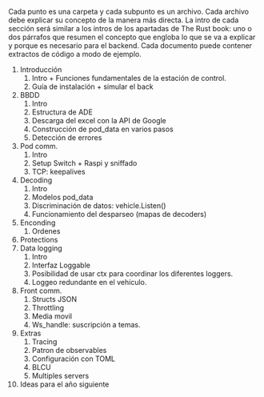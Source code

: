 Cada punto es una carpeta y cada subpunto es un archivo. Cada archivo debe explicar su concepto de la manera más directa.
La intro de cada sección será similar a los intros de los apartadas de The Rust book: uno o dos párrafos que resumen el concepto que engloba lo que se va a explicar y porque es necesario para el backend.
Cada documento puede contener extractos de código a modo de ejemplo.

1. Introducción
    1. Intro + Funciones fundamentales de la estación de control.
    2. Guía de instalación + simular el back
2. BBDD
    1. Intro
    2. Estructura de ADE
    3. Descarga del excel con la API de Google
    4. Construcción de pod_data en varios pasos
    5. Detección de errores
3. Pod comm.
    1. Intro
    2. Setup Switch + Raspi y sniffado
    3. TCP: keepalives
4. Decoding
    1. Intro
    2. Modelos pod_data
    3. Discriminación de datos: vehicle.Listen()
    4. Funcionamiento del desparseo (mapas de decoders)
5. Enconding
    1. Ordenes
6. Protections
7. Data logging
    1. Intro
    2. Interfaz Loggable
    3. Posibilidad de usar ctx para coordinar los diferentes loggers.
    4. Loggeo redundante en el vehículo.
8. Front comm.
    1. Structs JSON
    2. Throttling
    3. Media movil
    4. Ws_handle: suscripción a temas.
9. Extras
    1. Tracing
    2. Patron de observables
    3. Configuración con TOML
    4. BLCU
    5. Multiples servers
10. Ideas para el año siguiente
